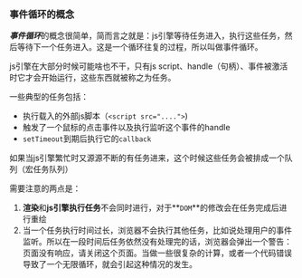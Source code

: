 ### 事件循环的概念

***事件循环***的概念很简单，简而言之就是：js引擎等待任务进入，执行这些任务，然后等待下一个任务进入。这是一个循环往复的过程，所以叫做事件循环。

js引擎在大部分时候可能啥也不干，只有js script、handle（句柄）、事件被激活时它才会开始运行，这些东西就被称之为任务。

一些典型的任务包括：

- 执行载入的外部js脚本（`<script src="....">`)
- 触发了一个鼠标的点击事件以及执行监听这个事件的handle
- `setTimeout`到期后执行它的`callback`



如果当js引擎繁忙时又源源不断的有任务进来，这个时候这些任务会被排成一个队列（宏任务队列）



需要注意的两点是：

1. **渲染**和**js引擎执行任务**不会同时进行，对于**`DOM`**的修改会在任务完成后进行重绘
2. 当一个任务执行时间过长，浏览器不会执行其他任务，比如说处理用户的事件监听。所以在一段时间后任务依然没有处理完的话，浏览器会弹出一个警告：页面没有响应，请关闭这个页面。当做一些很复杂的计算，或者一个代码错误导致了一个无限循环，就会引起这种情况的发生。



